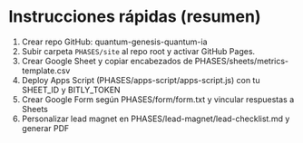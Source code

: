 # Instrucciones rápidas (resumen)

1. Crear repo GitHub: quantum-genesis-quantum-ia
2. Subir carpeta `PHASES/site` al repo root y activar GitHub Pages.
3. Crear Google Sheet y copiar encabezados de PHASES/sheets/metrics-template.csv
4. Deploy Apps Script (PHASES/apps-script/apps-script.js) con tu SHEET_ID y BITLY_TOKEN
5. Crear Google Form según PHASES/form/form.txt y vincular respuestas a Sheets
6. Personalizar lead magnet en PHASES/lead-magnet/lead-checklist.md y generar PDF
